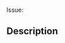 <!--
	Thanks for submitting a pull request!

	We appreciate you spending the time to work on these changes. Please provide enough information so that others can review your pull request.

    Before submitting your pull request, please:
    
    1. Read our contributing documentation: 
    2. Ensure there are no linting errors: `npm run lint`
    3. Verify that tests pass: `npm run test`
-->

Issue: 

## Description

<!-- fill this out -->